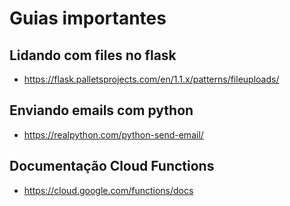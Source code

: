# Guias importantes
## Lidando com files no flask
- https://flask.palletsprojects.com/en/1.1.x/patterns/fileuploads/

## Enviando emails com python
- https://realpython.com/python-send-email/

## Documentação Cloud Functions
- https://cloud.google.com/functions/docs